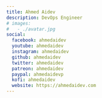 ```yaml
---
title: Ahmed Aidev
description: DevOps Engineer
# images:
#   - ./avatar.jpg
social:
  facebook: ahmedaidev
  youtube: ahmedaidev
  instagram: ahmedaidev
  github: ahmedaidev
  twitter: ahmedaidev
  patreon: ahmedaidev
  paypal: ahmedaidevp
  kofi: ahmedaidev
  website: https://ahmedaidev.com
---
```

